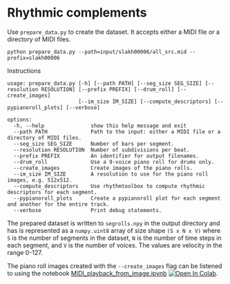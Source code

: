 # Rhythmic complements

Use `prepare_data.py` to create the dataset. It accepts either a MIDI file or a directory of MIDI files.

    python prepare_data.py --path=input/slakh00006/all_src.mid --prefix=slakh00006

Instructions

    usage: prepare_data.py [-h] [--path PATH] [--seg_size SEG_SIZE] [--resolution RESOLUTION] [--prefix PREFIX] [--drum_roll] [--create_images]
                           [--im_size IM_SIZE] [--compute_descriptors] [--pypianoroll_plots] [--verbose]

    options:
      -h, --help               show this help message and exit
      --path PATH              Path to the input: either a MIDI file or a directory of MIDI files.
      --seg_size SEG_SIZE      Number of bars per segment.
      --resolution RESOLUTION  Number of subdivisions per beat.
      --prefix PREFIX          An identifier for output filenames.
      --drum_roll              Use a 9-voice piano roll for drums only.
      --create_images          Create images of the piano rolls.
      --im_size IM_SIZE        A resolution to use for the piano roll images, e.g. 512x512.
      --compute_descriptors    Use rhythmtoolbox to compute rhythmic descriptors for each segment.
      --pypianoroll_plots      Create a pypianoroll plot for each segment and another for the entire track.
      --verbose                Print debug statements.

The prepared dataset is written to `segrolls.npy` in the output directory and has is represented as a `numpy.uint8`
array of size shape `(S x N x V)` where `S` is the number of segments in the dataset, `N` is the number of time steps in
each segment, and `V` is the number of voices. The values are velocity in the range 0-127.

The piano roll images created with the `--create_images` flag can be listened to using the notebook
[MIDI_playback_from_image.ipynb](MIDI_playback_from_image.ipynb) [![Open In Colab](https://colab.research.google.com/assets/colab-badge.svg)](https://colab.research.google.com/drive/1okATUg3TI1CsyKi1OUsQTt8FB28XfIm1?usp=sharing).
